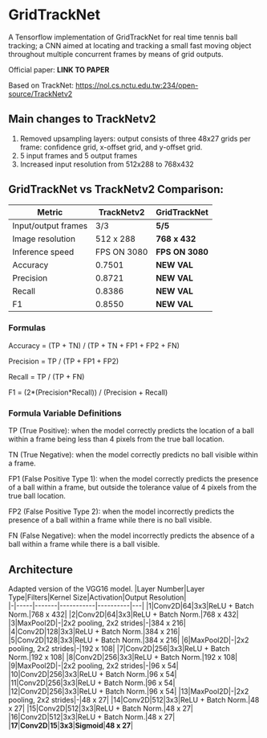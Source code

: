 # GridTrackNet
A Tensorflow implementation of GridTrackNet for real time tennis ball tracking; a CNN aimed at locating and tracking a small fast moving object throughout multiple concurrent frames by means of grid outputs. 

Official paper: **LINK TO PAPER**

Based on TrackNet: https://nol.cs.nctu.edu.tw:234/open-source/TrackNetv2

## Main changes to TrackNetv2
1. Removed upsampling layers: output consists of three 48x27 grids per frame: confidence grid, x-offset grid, and y-offset grid.
2. 5 input frames and 5 output frames
3. Increased input resolution from 512x288 to 768x432

## GridTrackNet vs TrackNetv2 Comparison:

|Metric|TrackNetv2|**GridTrackNet**|   
|---------|-----|-----|
|Input/output frames|3/3| **5/5**|
|Image resolution|512 x 288| **768 x 432**|
|Inference speed|FPS ON 3080|**FPS ON 3080**|
|Accuracy|0.7501|**NEW VAL**|
|Precision|0.8721|**NEW VAL**|
|Recall|0.8386|**NEW VAL**|
|F1|0.8550|**NEW VAL**|

### Formulas
Accuracy = (TP + TN) / (TP + TN + FP1 + FP2 + FN)

Precision = TP / (TP + FP1 + FP2)

Recall = TP / (TP + FN)

F1 = (2*(Precision*Recall)) / (Precision + Recall)

### Formula Variable Definitions
TP (True Positive): when the model correctly predicts the location of a ball within a frame being less than 4 pixels from the true ball location.

TN (True Negative): when the model correctly predicts no ball visible within a frame.

FP1 (False Positive Type 1): when the model correctly predicts the presence of a ball within a frame, but outside the tolerance value of 4 pixels from the true ball location.

FP2 (False Positive Type 2): when the model incorrectly predicts the presence of a ball within a frame while there is no ball visible. 

FN (False Negative): when the model incorrectly predicts the absence of a ball within a frame while there is a ball visible. 


## Architecture
Adapted version of the VGG16 model. 
|Layer Number|Layer Type|Filters|Kernel Size|Activation|Output Resolution|   
|-|-----|-------|-----------|----------|---|
|1|Conv2D|64|3x3|ReLU + Batch Norm.|768 x 432|
|2|Conv2D|64|3x3|ReLU + Batch Norm.|768 x 432|
|3|MaxPool2D|-|2x2 pooling, 2x2 strides|-|384 x 216|
|4|Conv2D|128|3x3|ReLU + Batch Norm.|384 x 216|
|5|Conv2D|128|3x3|ReLU + Batch Norm.|384 x 216|
|6|MaxPool2D|-|2x2 pooling, 2x2 strides|-|192 x 108|
|7|Conv2D|256|3x3|ReLU + Batch Norm.|192 x 108|
|8|Conv2D|256|3x3|ReLU + Batch Norm.|192 x 108|
|9|MaxPool2D|-|2x2 pooling, 2x2 strides|-|96 x 54|
|10|Conv2D|256|3x3|ReLU + Batch Norm.|96 x 54|
|11|Conv2D|256|3x3|ReLU + Batch Norm.|96 x 54|
|12|Conv2D|256|3x3|ReLU + Batch Norm.|96 x 54|
|13|MaxPool2D|-|2x2 pooling, 2x2 strides|-|48 x 27|
|14|Conv2D|512|3x3|ReLU + Batch Norm.|48 x 27|
|15|Conv2D|512|3x3|ReLU + Batch Norm.|48 x 27|
|16|Conv2D|512|3x3|ReLU + Batch Norm.|48 x 27|
|**17**|**Conv2D**|**15**|**3x3**|**Sigmoid**|**48 x 27**|



